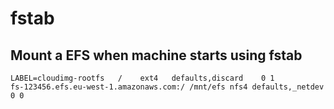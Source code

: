 # fstab

## Mount a EFS when machine starts using fstab

```shell
LABEL=cloudimg-rootfs	/	 ext4	defaults,discard	0 1
fs-123456.efs.eu-west-1.amazonaws.com:/ /mnt/efs nfs4 defaults,_netdev 0 0
```